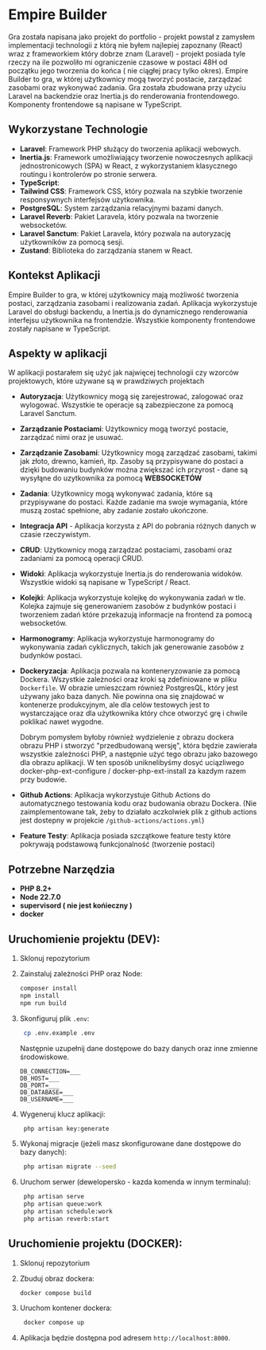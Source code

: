 # Empire Builder

Gra została napisana jako projekt do portfolio - projekt powstał z zamysłem implementacji technologii z którą nie byłem najlepiej zapoznany (React) wraz z frameworkiem który dobrze znam (Laravel) - projekt posiada tyle rzeczy na ile pozwoliło mi ograniczenie czasowe w postaci 48H od początku jego tworzenia do końca ( nie ciągłej pracy tylko okres). 
Empire Builder to gra, w której użytkownicy mogą tworzyć postacie, zarządzać zasobami oraz wykonywać zadania. Gra
została zbudowana przy użyciu Laravel na backendzie oraz Inertia.js do renderowania frontendowego. Komponenty
frontendowe są napisane w TypeScript.

## Wykorzystane Technologie

- **Laravel**: Framework PHP służący do tworzenia aplikacji webowych.
- **Inertia.js**: Framework umożliwiający tworzenie nowoczesnych aplikacji jednostronicowych (SPA) w React, z
  wykorzystaniem klasycznego routingu i kontrolerów po stronie serwera.
- **TypeScript**:
- **Tailwind CSS**: Framework CSS, który pozwala na szybkie tworzenie responsywnych interfejsów użytkownika.
- **PostgreSQL**: System zarządzania relacyjnymi bazami danych.
- **Laravel Reverb**: Pakiet Laravela, który pozwala na tworzenie websocketów.
- **Laravel Sanctum**: Pakiet Laravela, który pozwala na autoryzację użytkowników za pomocą sesji.
- **Zustand**: Biblioteka do zarządzania stanem w React.


## Kontekst Aplikacji

Empire Builder to gra, w której użytkownicy mają możliwość tworzenia postaci, zarządzania zasobami i realizowania zadań.
Aplikacja wykorzystuje Laravel do obsługi backendu, a Inertia.js do dynamicznego renderowania interfejsu użytkownika na
frontendzie. Wszystkie komponenty frontendowe zostały napisane w TypeScript.

## Aspekty w aplikacji 

W aplikacji postarałem się użyć jak najwięcej technologii czy wzorców projektowych, które używane są w prawdziwych projektach

- **Autoryzacja**: Użytkownicy mogą się zarejestrować, zalogować oraz wylogować. Wszystkie te operacje są zabezpieczone
  za pomocą Laravel Sanctum.
- **Zarządzanie Postaciami**: Użytkownicy mogą tworzyć postacie, zarządzać nimi oraz je usuwać.
- **Zarządzanie Zasobami**: Użytkownicy mogą zarządzać zasobami, takimi jak złoto, drewno, kamień, itp. Zasoby są
  przypisywane do postaci a dzięki budowaniu budynków można zwiększać ich przyrost - dane są wysyłąne do uzytkownika za pomocą **WEBSOCKETÓW**
- **Zadania**: Użytkownicy mogą wykonywać zadania, które są przypisywane do postaci. Każde zadanie ma swoje wymagania,
  które muszą zostać spełnione, aby zadanie zostało ukończone.
- **Integracja API** - Aplikacja korzysta z API do pobrania różnych danych w czasie rzeczywistym.
- **CRUD**: Użytkownicy mogą zarządzać postaciami, zasobami oraz zadaniami za pomocą operacji CRUD.
- **Widoki**: Aplikacja wykorzystuje Inertia.js do renderowania widoków. Wszystkie widoki są napisane w TypeScript / React.
- **Kolejki**: Aplikacja wykorzystuje kolejkę do wykonywania zadań w tle. Kolejka zajmuje się generowaniem zasobów z budynków postaci i tworzeniem zadań które przekazują informacje na frontend za pomocą websocketów.
- **Harmonogramy**: Aplikacja wykorzystuje harmonogramy do wykonywania zadań cyklicznych, takich jak generowanie zasobów z budynków postaci.
- **Dockeryzacja**: Aplikacja pozwala na konteneryzowanie za pomocą Dockera. Wszystkie zależności oraz kroki są zdefiniowane w pliku
  `Dockerfile`. W obrazie umieszczam również PostgresQL, który jest używany jako baza danych. Nie powinna ona się znajdować w kontenerze produkcyjnym, ale dla celów testowych jest to wystarczające oraz dla użytkownika który chce otworzyć grę i chwile poklikać nawet wygodne.

   Dobrym pomysłem byłoby również wydzielenie z obrazu dockera obrazu PHP i stworzyć "przedbudowaną wersję", która będzie zawierała wszystkie zależności PHP, a następnie użyć tego obrazu jako bazowego dla obrazu aplikacji. W ten sposób uniknelibyśmy dosyć uciązliwego docker-php-ext-configure / docker-php-ext-install za kazdym razem przy budowie.

- **Github Actions**: Aplikacja wykorzystuje Github Actions do automatycznego testowania kodu oraz budowania obrazu Dockera. (Nie zaimplementowane tak, żeby to działało aczkolwiek plik z github actions jest dostepny w projekcie `/github-actions/actions.yml`) 
- **Feature Testy**: Aplikacja posiada szczątkowe feature testy które pokrywają podstawową funkcjonalność (tworzenie postaci)
## Potrzebne Narzędzia

- **PHP 8.2+**
- **Node 22.7.0**
- **supervisord ( nie jest końieczny )**
- **docker**

## Uruchomienie projektu (DEV):

1. Sklonuj repozytorium
2. Zainstaluj zależności PHP oraz Node:
   ```bash
   composer install
   npm install
   npm run build
   ```
3. Skonfiguruj plik `.env`:
   ```bash
    cp .env.example .env
    ```
   
    Następnie uzupełnij dane dostępowe do bazy danych oraz inne zmienne środowiskowe.
    ```dotenv
    DB_CONNECTION=___
    DB_HOST=___
    DB_PORT=___
    DB_DATABASE=___
    DB_USERNAME=___
   ```
   
4. Wygeneruj klucz aplikacji:
   ```bash
    php artisan key:generate
    ```
   
5. Wykonaj migracje (jeżeli masz skonfigurowane dane dostępowe do bazy danych):
   ```bash
    php artisan migrate --seed
    ```
   
6. Uruchom serwer (dewelopersko - kazda komenda w innym terminalu):
    ```bash
     php artisan serve
     php artisan queue:work
     php artisan schedule:work
     php artisan reverb:start
     ```
   
## Uruchomienie projektu (DOCKER):

1. Sklonuj repozytorium
2. Zbuduj obraz dockera:
   ```bash
   docker compose build
   ```
3. Uruchom kontener dockera:
   ```bash
    docker compose up
    ```
   
4. Aplikacja będzie dostępna pod adresem `http://localhost:8000`.
